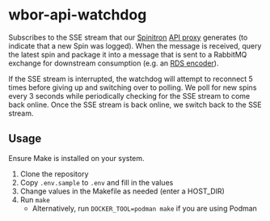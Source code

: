 # wbor-api-watchdog

Subscribes to the SSE stream that our [Spinitron](https://spinitron.com) [API proxy](https://github.com/WBOR-91-1-FM/spinitron-proxy/) generates (to indicate that a new Spin was logged). When the message is received, query the latest spin and package it into a message that is sent to a RabbitMQ exchange for downstream consumption (e.g. an [RDS encoder](https://github.com/WBOR-91-1-FM/wbor-rds-encoder)).

If the SSE stream is interrupted, the watchdog will attempt to reconnect 5 times before giving up and switching over to polling. We poll for new spins every 3 seconds while periodically checking for the SSE stream to come back online. Once the SSE stream is back online, we switch back to the SSE stream.

## Usage

Ensure Make is installed on your system.

1. Clone the repository
2. Copy `.env.sample` to `.env` and fill in the values
3. Change values in the Makefile as needed (enter a HOST_DIR)
4. Run `make`
   - Alternatively, run `DOCKER_TOOL=podman make` if you are using Podman
